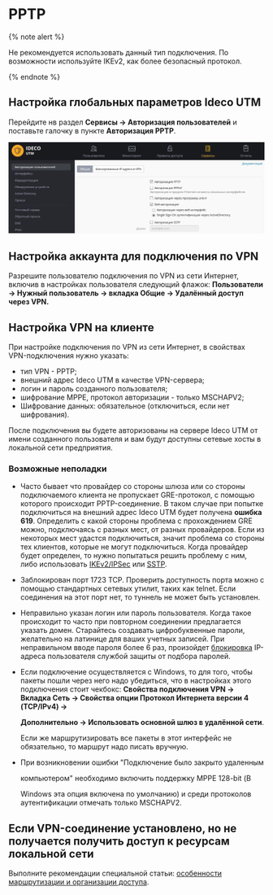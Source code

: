 # PPTP

{% note alert %}

Не рекомендуется использовать данный тип подключения. По возможности используйте IKEv2, как более безопасный протокол.

{% endnote %}

## Настройка глобальных параметров Ideco UTM

Перейдите нв раздел **Сервисы -&gt; Авторизация пользователей** и поставьте галочку в пункте **Авторизация PPTP**.

![](../../../../_images/11436114.jpg)

## Настройка аккаунта для подключения по VPN

Разрешите пользователю подключения по VPN из сети Интернет, включив в настройках пользователя следующий флажок: **Пользователи -&gt; Нужный пользователь -&gt; вкладка Общие -&gt; Удалённый доступ через VPN.**

## Настройка VPN на клиенте

При настройке подключения по VPN из сети Интернет, в свойствах VPN-подключения нужно указать:

* тип VPN - PPTP;
* внешний адрес Ideco UTM в качестве VPN-сервера;
* логин и пароль созданного пользователя;
* шифрование MPPE, протокол авторизации - только MSCHAPV2;
* Шифрование данных: обязательное \(отключиться, если нет шифрования\).

После подключения вы будете авторизованы на сервере Ideco UTM от имени созданного пользователя и вам будут доступны сетевые хосты в локальной сети предприятия.

### Возможные неполадки

* Часто бывает что провайдер со стороны шлюза или со стороны подключаемого клиента не пропускает GRE-протокол, с помощью которого происходит PPTP-соединение. В таком случае при попытке подключиться на внешний адрес Ideco UTM будет получена **ошибка 619**. Определить с какой стороны проблема с прохождением GRE можно, подключаясь с разных мест, от разных провайдеров. Если из некоторых мест удастся подключиться, значит проблема со стороны тех клиентов, которые не могут подключиться. Когда провайдер будет определен, то нужно попытаться решить проблему с ним, либо использовать [IKEv2/IPSec](ipsec_ikev2/) или [SSTP](sstp/).
* Заблокирован порт 1723 TCP. Проверить доступность порта можно с помощью стандартных сетевых утилит, таких как telnet. Если соединения на этот порт нет, то туннель не может быть установлен.
* Неправильно указан логин или пароль пользователя. Когда такое происходит то часто при повторном соединении предлагается указать домен. Старайтесь создавать цифробуквенные пароли, желательно на латинице для ваших учетных записей. При неправильном вводе пароля более 6 раз, произойдет [блокировка](../../../pravila_dostupa/zashita_ot_bruteforce-atak.md) IP-адреса пользователя службой защиты от подбора паролей.
* Если подключение осуществляется с Windows, то для того, чтобы пакеты пошли через него надо убедиться, что в настройках этого подключения стоит чекбокс: **Свойства подключения VPN -&gt; Вкладка Сеть -&gt; Свойства опции Протокол Интернета версии 4 \(TCP/IPv4\) -&gt;**

  **Дополнительно -&gt; Использовать основной шлюз в удалённой сети**.

  Если же маршрутизировать все пакеты в этот интерфейс не обязательно, то маршрут надо писать вручную.

* При возникновении ошибки "Подключение было закрыто удаленным

  компьютером" необходимо включить поддержку MPPE 128-bit \(В

  Windows эта опция включена по умолчанию\) и среди протоколов аутентификации отмечать только MSCHAPV2.

## Если VPN-соединение установлено, но не получается получить доступ к ресурсам локальной сети

Выполните рекомендации специальной статьи: [особенности маршрутизации и организации доступа](osobennosti_marshrutizacii_i_organizacii_dostupa.md).


